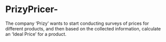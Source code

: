 # PrizyPricer-
The company ‘Prizy’ wants to start conducting surveys of prices for different products, and then based on the collected information, calculate an ‘Ideal Price’ for a product. 
